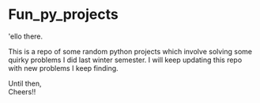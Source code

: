 # Fun_py_projects

'ello there. 

This is a repo of some random python projects which involve solving some quirky problems I did last winter semester. 
I will keep updating this repo with new problems I keep finding.

Until then,<br>
Cheers!!

